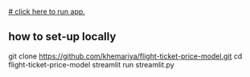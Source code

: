 [# click here to run app.](https://myflight.streamlit.app/) 

## how to set-up locally

git clone https://github.com/khemariya/flight-ticket-price-model.git
cd flight-ticket-price-model
streamlit run streamlit.py

